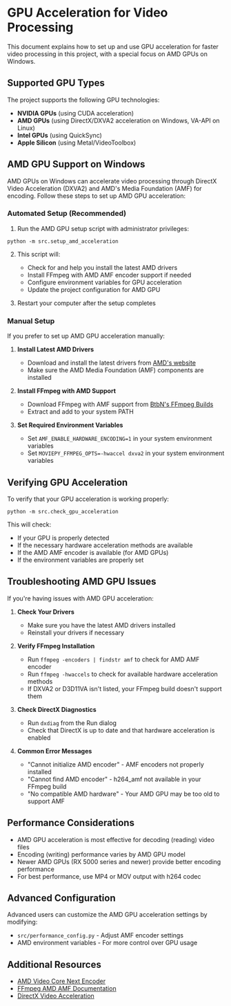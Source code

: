 # GPU Acceleration for Video Processing

This document explains how to set up and use GPU acceleration for faster video processing in this project, with a special focus on AMD GPUs on Windows.

## Supported GPU Types

The project supports the following GPU technologies:

- **NVIDIA GPUs** (using CUDA acceleration)
- **AMD GPUs** (using DirectX/DXVA2 acceleration on Windows, VA-API on Linux)
- **Intel GPUs** (using QuickSync)
- **Apple Silicon** (using Metal/VideoToolbox)

## AMD GPU Support on Windows

AMD GPUs on Windows can accelerate video processing through DirectX Video Acceleration (DXVA2) and AMD's Media Foundation (AMF) for encoding. Follow these steps to set up AMD GPU acceleration:

### Automated Setup (Recommended)

1. Run the AMD GPU setup script with administrator privileges:

```
python -m src.setup_amd_acceleration
```

2. This script will:
   - Check for and help you install the latest AMD drivers
   - Install FFmpeg with AMD AMF encoder support if needed
   - Configure environment variables for GPU acceleration
   - Update the project configuration for AMD GPU

3. Restart your computer after the setup completes

### Manual Setup

If you prefer to set up AMD GPU acceleration manually:

1. **Install Latest AMD Drivers**
   - Download and install the latest drivers from [AMD's website](https://www.amd.com/en/support)
   - Make sure the AMD Media Foundation (AMF) components are installed

2. **Install FFmpeg with AMD Support**
   - Download FFmpeg with AMF support from [BtbN's FFmpeg Builds](https://github.com/BtbN/FFmpeg-Builds/releases)
   - Extract and add to your system PATH

3. **Set Required Environment Variables**
   - Set `AMF_ENABLE_HARDWARE_ENCODING=1` in your system environment variables
   - Set `MOVIEPY_FFMPEG_OPTS=-hwaccel dxva2` in your system environment variables

## Verifying GPU Acceleration

To verify that your GPU acceleration is working properly:

```
python -m src.check_gpu_acceleration
```

This will check:
- If your GPU is properly detected
- If the necessary hardware acceleration methods are available
- If the AMD AMF encoder is available (for AMD GPUs)
- If the environment variables are properly set

## Troubleshooting AMD GPU Issues

If you're having issues with AMD GPU acceleration:

1. **Check Your Drivers**
   - Make sure you have the latest AMD drivers installed
   - Reinstall your drivers if necessary

2. **Verify FFmpeg Installation**
   - Run `ffmpeg -encoders | findstr amf` to check for AMD AMF encoder
   - Run `ffmpeg -hwaccels` to check for available hardware acceleration methods
   - If DXVA2 or D3D11VA isn't listed, your FFmpeg build doesn't support them

3. **Check DirectX Diagnostics**
   - Run `dxdiag` from the Run dialog
   - Check that DirectX is up to date and that hardware acceleration is enabled

4. **Common Error Messages**
   - "Cannot initialize AMD encoder" - AMF encoders not properly installed
   - "Cannot find AMD encoder" - h264_amf not available in your FFmpeg build
   - "No compatible AMD hardware" - Your AMD GPU may be too old to support AMF

## Performance Considerations

- AMD GPU acceleration is most effective for decoding (reading) video files
- Encoding (writing) performance varies by AMD GPU model
- Newer AMD GPUs (RX 5000 series and newer) provide better encoding performance
- For best performance, use MP4 or MOV output with h264 codec

## Advanced Configuration

Advanced users can customize the AMD GPU acceleration settings by modifying:

- `src/performance_config.py` - Adjust AMF encoder settings
- AMD environment variables - For more control over GPU usage

## Additional Resources

- [AMD Video Core Next Encoder](https://www.amd.com/en/technologies/vcn)
- [FFmpeg AMD AMF Documentation](https://trac.ffmpeg.org/wiki/Hardware/AMD)
- [DirectX Video Acceleration](https://en.wikipedia.org/wiki/DirectX_Video_Acceleration) 